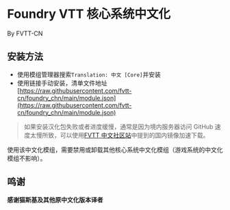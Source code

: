 # Foundry VTT 核心系统中文化
By FVTT-CN

## 安装方法
- 使用模组管理器搜索`Translation: 中文 [Core]`并安装
- 使用链接手动安装，清单文件地址 [https://raw.githubusercontent.com/fvtt-cn/foundry_chn/main/module.json](https://raw.githubusercontent.com/fvtt-cn/foundry_chn/main/module.json)

> 如果安装汉化包失败或者进度缓慢，通常是因为境内服务器访问 GitHub 速度太慢所致，可以使用[FVTT 中文社区站](https://fvtt-cn.gitee.io/modules/mods/)中提到的国内镜像加速下载。

使用该中文化模组，需要禁用或卸载其他核心系统中文化模组（游戏系统的中文化模组不影响）。

## 鸣谢
**感谢猫斯基及其他原中文化版本译者**
